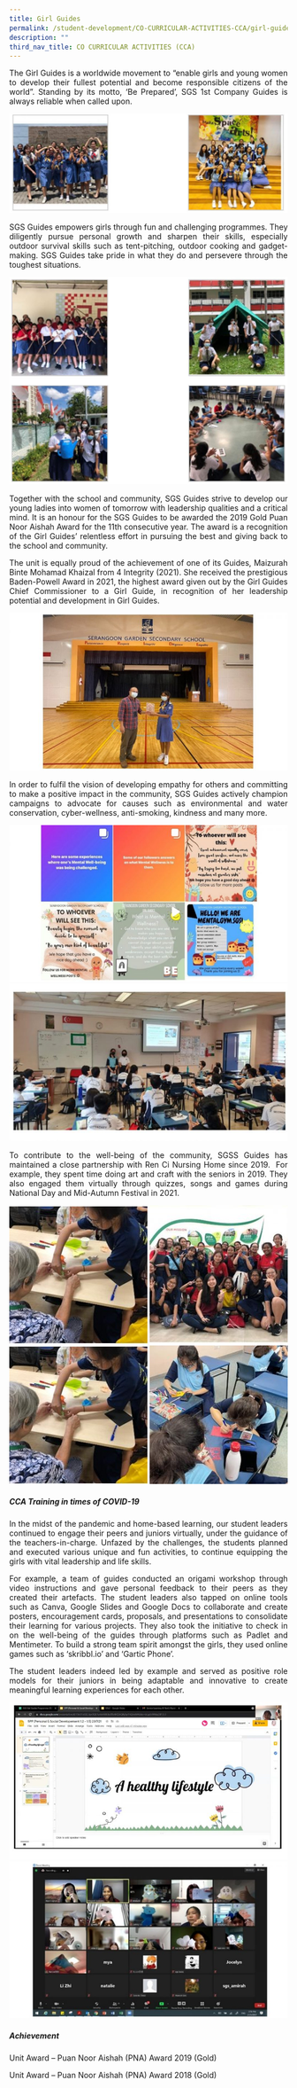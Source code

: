 ```yaml
---
title: Girl Guides
permalink: /student-development/CO-CURRICULAR-ACTIVITIES-CCA/girl-guides/
description: ""
third_nav_title: CO CURRICULAR ACTIVITIES (CCA)
---
```

<p style="text-align: justify;"> The Girl Guides is a worldwide movement to “enable girls and young women to develop their fullest potential and become responsible citizens of the world”. Standing by its motto, ‘Be Prepared’, SGS 1st Company Guides is always reliable when called upon. </p>

![](/images/CCA%20Girl%20Guides/girl_guide1.jpg)

<p style="text-align: justify;"> SGS Guides empowers girls through fun and challenging programmes. They diligently pursue personal growth and sharpen their skills, especially outdoor survival skills such as tent-pitching, outdoor cooking and gadget-making. SGS Guides take pride in what they do and persevere through the toughest situations. </p>

![](/images/CCA%20Girl%20Guides/girl_guide2.jpg)

<p style="text-align: justify;"> Together with the school and community, SGS Guides strive to develop our young ladies into women of tomorrow with leadership qualities and a critical mind. It is an honour for the SGS Guides to be awarded the 2019 Gold Puan Noor Aishah Award for the 11th consecutive year. The award is a recognition of the Girl Guides’ relentless effort in pursuing the best and giving back to the school and community. </p>

<p style="text-align: justify;"> The unit is equally proud of the achievement of one of its Guides, Maizurah Binte Mohamad Khaizal from 4 Integrity (2021). She received the prestigious Baden-Powell Award in 2021, the highest award given out by the Girl Guides Chief Commissioner to a Girl Guide, in recognition of her leadership potential and development in Girl Guides. </p>

![](/images/CCA%20Girl%20Guides/Slide8-1-768x432.jpg)

<p style="text-align: justify;"> In order to fulfil the vision of developing empathy for others and committing to make a positive impact in the community, SGS Guides actively champion campaigns to advocate for causes such as environmental and water conservation, cyber-wellness, anti-smoking, kindness and many more. </p>

![](/images/CCA%20Girl%20Guides/Slide11-768x432.jpg)
![](/images/CCA%20Girl%20Guides/Slide10-600x338.jpg)

<p style="text-align: justify;"> To contribute to the well-being of the community, SGSS Guides has maintained a close partnership with Ren Ci Nursing Home since 2019.  For example, they spent time doing art and craft with the seniors in 2019. They also engaged them virtually through quizzes, songs and games during National Day and Mid-Autumn Festival in 2021. </p>

![](/images/CCA%20Girl%20Guides/Slide14-250x250.jpg)
![](/images/CCA%20Girl%20Guides/Slide13-250x250.jpg)
![](/images/CCA%20Girl%20Guides/Slide14-250x250.jpg)
![](/images/CCA%20Girl%20Guides/Slide15-250x250.jpg)

##### **CCA Training in times of COVID-19**

<p style="text-align: justify;"> In the midst of the pandemic and home-based learning, our student leaders continued to engage their peers and juniors virtually, under the guidance of the teachers-in-charge. Unfazed by the challenges, the students planned and executed various unique and fun activities, to continue equipping the girls with vital leadership and life skills. </p>

<p style="text-align: justify;"> For example, a team of guides conducted an origami workshop through video instructions and gave personal feedback to their peers as they created their artefacts. The student leaders also tapped on online tools such as Canva, Google Slides and Google Docs to collaborate and create posters, encouragement cards, proposals, and presentations to consolidate their learning for various projects. They also took the initiative to check in on the well-being of the guides through platforms such as Padlet and Mentimeter. To build a strong team spirit amongst the girls, they used online games such as ‘skribbl.io’ and ‘Gartic Phone’. </p>

<p style="text-align: justify;"> The student leaders indeed led by example and served as positive role models for their juniors in being adaptable and innovative to create meaningful learning experiences for each other. </p>

![](/images/CCA%20Girl%20Guides/Slide17-768x432.jpg)
![](/images/CCA%20Girl%20Guides/Slide16-768x432.jpg)

##### **Achievement**

Unit Award – Puan Noor Aishah (PNA) Award 2019 (Gold)

Unit Award – Puan Noor Aishah (PNA) Award 2018 (Gold)